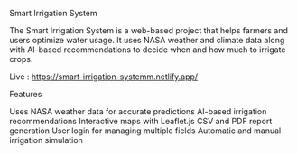 Smart Irrigation System

The Smart Irrigation System is a web-based project that helps farmers and users optimize water usage.
It uses NASA weather and climate data along with AI-based recommendations to decide when and how much to irrigate crops.

Live : https://smart-irrigation-systemm.netlify.app/

Features

Uses NASA weather data for accurate predictions
AI-based irrigation recommendations
Interactive maps with Leaflet.js
CSV and PDF report generation
User login for managing multiple fields
Automatic and manual irrigation simulation
